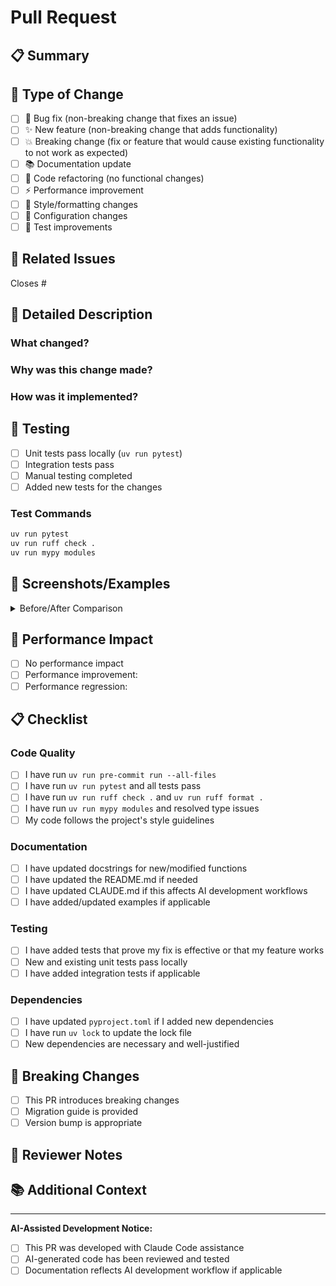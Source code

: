 # Pull Request

## 📋 Summary

<!-- Provide a brief description of what this PR does -->

## 🎯 Type of Change

<!-- Mark the relevant option with an "x" -->

- [ ] 🐛 Bug fix (non-breaking change that fixes an issue)
- [ ] ✨ New feature (non-breaking change that adds functionality)
- [ ] 💥 Breaking change (fix or feature that would cause existing functionality to not work as expected)
- [ ] 📚 Documentation update
- [ ] 🧹 Code refactoring (no functional changes)
- [ ] ⚡ Performance improvement
- [ ] 🎨 Style/formatting changes
- [ ] 🔧 Configuration changes
- [ ] 🧪 Test improvements

## 🔗 Related Issues

<!-- Link to any related issues -->

Closes #<!-- issue number -->

## 📝 Detailed Description

### What changed?

<!-- Describe the changes in detail -->

### Why was this change made?

<!-- Explain the motivation behind the changes -->

### How was it implemented?

<!-- Briefly describe the implementation approach -->

## 🧪 Testing

<!-- Describe how you tested your changes -->

- [ ] Unit tests pass locally (`uv run pytest`)
- [ ] Integration tests pass
- [ ] Manual testing completed
- [ ] Added new tests for the changes

### Test Commands

<!-- List the commands you ran to test -->

```bash
uv run pytest
uv run ruff check .
uv run mypy modules
```

## 📸 Screenshots/Examples

<!-- If applicable, add screenshots or code examples -->

<details>
<summary>Before/After Comparison</summary>

**Before:**

```python
# old code
```

**After:**

```python
# new code
```

</details>

## 🚀 Performance Impact

<!-- If applicable, describe any performance implications -->

- [ ] No performance impact
- [ ] Performance improvement: <!-- describe -->
- [ ] Performance regression: <!-- describe and justify -->

## 📋 Checklist

### Code Quality

- [ ] I have run `uv run pre-commit run --all-files`
- [ ] I have run `uv run pytest` and all tests pass
- [ ] I have run `uv run ruff check .` and `uv run ruff format .`
- [ ] I have run `uv run mypy modules` and resolved type issues
- [ ] My code follows the project's style guidelines

### Documentation

- [ ] I have updated docstrings for new/modified functions
- [ ] I have updated the README.md if needed
- [ ] I have updated CLAUDE.md if this affects AI development workflows
- [ ] I have added/updated examples if applicable

### Testing

- [ ] I have added tests that prove my fix is effective or that my feature works
- [ ] New and existing unit tests pass locally
- [ ] I have added integration tests if applicable

### Dependencies

- [ ] I have updated `pyproject.toml` if I added new dependencies
- [ ] I have run `uv lock` to update the lock file
- [ ] New dependencies are necessary and well-justified

## 🔄 Breaking Changes

<!-- If this is a breaking change, describe the impact and migration path -->

- [ ] This PR introduces breaking changes
- [ ] Migration guide is provided
- [ ] Version bump is appropriate

## 👀 Reviewer Notes

<!-- Any specific areas you'd like reviewers to focus on -->

## 📚 Additional Context

<!-- Add any other context about the PR here -->

______________________________________________________________________

**AI-Assisted Development Notice:**

- [ ] This PR was developed with Claude Code assistance
- [ ] AI-generated code has been reviewed and tested
- [ ] Documentation reflects AI development workflow if applicable
